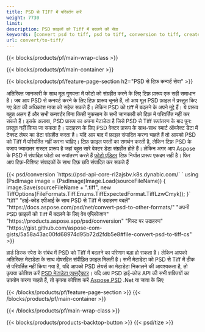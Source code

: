 ```yaml
---
title: PSD से TIFF में परिवर्तन करें
weight: 7730
limit: 
description: PSD फ़ाइलों को Tiff में बदलने की सेवा
keywords: [convert psd to tiff, psd to tiff, conversion to tiff, create tiff from psd, print psd as tiff]
url: convert/to-tiff/
---
```


{{< blocks/products/pf/main-wrap-class >}}

{{< blocks/products/pf/main-container >}}

{{< blocks/products/pf/feature-page-section h2="PSD से टिफ़ कन्वर्ट सेवा" >}}
<p>अतिरिक्त जानकारी के साथ मूल गुणवत्ता में फोटो को संग्रहीत करने के लिए टिफ़ प्रारूप एक सही समाधान है। जब आप PSD से कनवर्ट करने के लिए टिफ़ प्रारूप चुनते हैं, तो आप मूल PSD फ़ाइल में प्रस्तुत किए गए डेटा की अधिकांश मात्रा को सहेज सकते हैं। लेकिन PSD को tiff में बदलने के अपने मुद्दे हैं। ये प्रारूप बहुत अलग हैं और सभी कनवर्टर बिना किसी नुकसान के सभी जानकारी को टिफ़ में परिवर्तित नहीं कर सकते हैं। इसके अलावा, PSD प्रारूप का अपना मेटाडेटा है जिसे PSD से Tiff रूपांतरण के बाद पुन: प्रस्तुत नहीं किया जा सकता है। उदाहरण के लिए PSD वेक्टर प्रारूप के साथ-साथ स्मार्ट ऑब्जेक्ट डेटा में टेक्स्ट लेयर का डेटा संग्रहीत करता है। यदि आप बाद में फ़ाइल संपादित करना चाहते हैं तो आपको PSD को Tiff में परिवर्तित नहीं करना चाहिए। टिफ़ फ़ाइल परतों का समर्थन करती है, लेकिन टिफ़ PSD के बजाय ज्यादातर रास्टर प्रारूप है जहां बहुत सारे वेक्टर डेटा संग्रहीत होते हैं। लेकिन अगर आप Aspose के PSD में संपादित फोटो का रूपांतरण करते हैं <a href="https://products.aspose.app/psd/photo-editor">फोटो एडिटर</a> टिफ़ निर्यात प्रारूप एकदम सही है। फिर आप टिफ़-विशिष्ट संपादकों के साथ टिफ़ छवि संपादित कर सकते हैं</p>
{{< psd/conversion `https://psd-api-core-rl2ajsbv.k8s.dynabic.com/` 
`    using (PsdImage image = (PsdImage)Image.Load(sourceFileName))
    {
        image.Save(sourceFileName + ".tiff", new TiffOptions(FileFormats.Tiff.Enums.TiffExpectedFormat.TiffLzwCmyk));
    }` 
	"tiff" 
"हाई-कोड एपीआई के साथ PSD से Tiff में उदाहरण बदलें"  "https://docs.aspose.com/psd/net/convert-psd-to-other-formats/" 
"अपनी PSD फ़ाइलों को Tiff में बदलने के लिए वेब एप्लिकेशन" "https://products.aspose.app/psd/conversion" 
"गिस्ट पर उदाहरण" "https://gist.github.com/aspose-com-gists/5a58a43ac00fd68974d95b72d2fdb5e8#file-convert-psd-to-tiff-cs" >}}
<p>हार्ड डिस्क स्पेस के संबंध में PSD को Tiff में बदलने का परिणाम बड़ा हो सकता है। लेकिन आपको अतिरिक्त मेटाडेटा के साथ दोषरहित संपीड़ित फ़ाइल मिलती है। सभी मेटाडेटा को PSD से Tiff में ठीक से परिवर्तित नहीं किया गया है, यदि आपको PSD लेयर्स का मेटाडेटा निकालने की आवश्यकता है, तो कृपया कोशिश करें <a href="https://products.aspose.app/psd/metadata">PSD मेटाडेटा एक्सट्रैक्टर</a>। यदि आप PSD हाई-कोड API की सभी शक्तियों का उपयोग करना चाहते हैं, तो कृपया कोशिश करें <a href="/psd">Aspose.PSD</a> .Net या जावा के लिए</p>
{{< /blocks/products/pf/feature-page-section >}}
{{< /blocks/products/pf/main-container >}}


{{< /blocks/products/pf/main-wrap-class >}}

{{< blocks/products/products-backtop-button >}}
{{< psd/tize >}}
